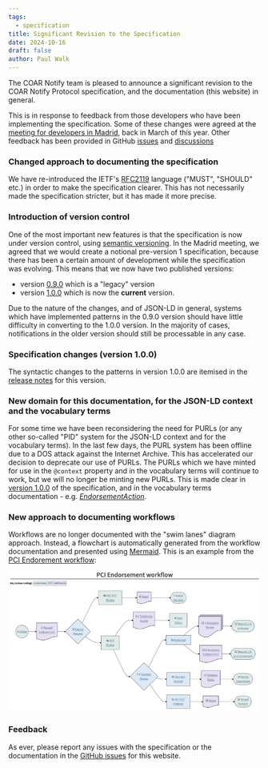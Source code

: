 ```yaml
---
tags:
  - specification
title: Significant Revision to the Specification
date: 2024-10-16
draft: false
author: Paul Walk
---
```


The COAR Notify team is pleased to announce a significant revision to the COAR Notify Protocol specification, and the documentation (this website) in general.

This is in response to feedback from those developers who have been implementing the specification. Some of these changes were agreed at the [meeting for developers in Madrid](/2024/notify-developers-meeting-2024/), back in March of this year. Other feedback has been provided in GitHub [issues](https://github.com/orgs/coar-notify/projects/1) and [discussions](https://github.com/coar-notify/coar-notify.net/discussions/33)

<!--more-->

### Changed approach to documenting the specification
We have re-introduced the IETF's [RFC2119](https://www.ietf.org/rfc/rfc2119.txt) language ("MUST", "SHOULD" etc.) in order to make the specification clearer. This has not necessarily made the specification stricter, but it has made it more precise.

### Introduction of version control
One of the most important new features is that the specification is now under version control, using [semantic versioning](https://semver.org). In the Madrid meeting, we agreed that we would create a notional pre-version 1 specification, because there has been a certain amount of development while the specification was evolving. This means that we now have two published versions:

- version [0.9.0](/specification/0.9.0/) which is a "legacy" version
- version [1.0.0](/specification/1.0.0/) which is now the **current** version.

Due to the nature of the changes, and of JSON-LD in general, systems which have implemented patterns in the 0.9.0 version should have little difficulty in converting to the 1.0.0 version. In the majority of cases, notifications in the older version should still be processable in any case.

### Specification changes (version 1.0.0)
The syntactic changes to the patterns in version 1.0.0 are itemised in the [release notes](/specification/1.0.0/release-notes/) for this version.

### New domain for this documentation, for the JSON-LD context and the vocabulary terms
For some time we have been reconsidering the need for PURLs (or any other so-called "PID" system for the JSON-LD context and for the vocabulary terms). In the last few days, the PURL system has been offline due to a DOS attack against the Internet Archive. This has accelerated our decision to deprecate our use of PURLs. The PURLs which we have minted for use in the `@context` property and in the vocabulary terms will continue to work, but we will no longer be minting new PURLs. This is made clear in [version 1.0.0](/specification/1.0.0/) of the specification, and in the vocabulary terms documentation - e.g. [_EndorsementAction_](/specification/vocabulary/EndorsementAction/).

### New approach to documenting workflows
Workflows are no longer documented with the "swim lanes" diagram approach. Instead, a flowchart is automatically generated from the workflow documentation and presented using [Mermaid](https://mermaid.js.org). This is an example from the [PCI Endorement workflow](/catalogue/workflows/repository-pci/):

![Example COAR Notify Workflow](workflow.png)


### Feedback
As ever, please report any issues with the specification or the documentation in the [GitHub issues](https://github.com/coar-notify/coar-notify.net/issues) for this website.

